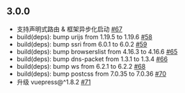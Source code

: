 ## 3.0.0

- 支持声明式路由 & 框架异步化启动 [#67](https://github.com/astroboy-lab/astroboy/pull/67)
- build(deps): bump urijs from 1.19.5 to 1.19.6 [#58](https://github.com/astroboy-lab/astroboy/pull/58)
- build(deps): bump ssri from 6.0.1 to 6.0.2 [#59](https://github.com/astroboy-lab/astroboy/pull/59)
- build(deps): bump browserslist from 4.16.3 to 4.16.6 [#65](https://github.com/astroboy-lab/astroboy/pull/65)
- build(deps): bump dns-packet from 1.3.1 to 1.3.4 [#66](https://github.com/astroboy-lab/astroboy/pull/66)
- build(deps): bump ws from 6.2.1 to 6.2.2 [#68](https://github.com/astroboy-lab/astroboy/pull/68)
- build(deps): bump postcss from 7.0.35 to 7.0.36 [#70](https://github.com/astroboy-lab/astroboy/pull/70)
- 升级 vuepress@^1.8.2 [#71](https://github.com/astroboy-lab/astroboy/pull/71)
